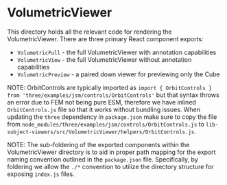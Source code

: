 # VolumetricViewer

This directory holds all the relevant code for rendering the VolumetricViewer. There are three primary React component exports:

- `VolumetricFull` - the full VolumetricViewer with annotation capabilities
- `VolumetricView` - the full VolumetricViewer without annotation capabilities
- `VolumetricPreview` - a paired down viewer for previewing only the Cube

NOTE: OrbitControls are typically imported as `import { OrbitControls } from 'three/examples/jsm/controls/OrbitControls'` but that syntax throws an error due to FEM not being pure ESM, therefore we have inlined `OrbitControls.js` file so that it works without bundling issues. When updating the `three` dependency in `package.json` make sure to copy the file from `node_modules/three/examples/jsm/controls/OrbitControls.js` to `lib-subject-viewers/src/VolumetricViewer/helpers/OrbitControls.js`.

NOTE: The sub-foldering of the exported components within the VolumetricViewer directory is to aid in proper path mapping for the export naming convention outlined in the `package.json` file.
Specifically, by foldering we allow the `./*` convention to utilize the directory structure for exposing `index.js` files.
